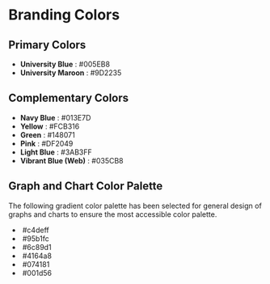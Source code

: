# Branding Colors
## Primary Colors
* **University Blue** <a href='#'><img valign='bottom' alt='' src='https://readme-swatches.vercel.app/005EB8?style=circle'/></a>: #005EB8
* **University Maroon** <a href='#'><img valign='bottom' alt='' src='https://readme-swatches.vercel.app/9D2235?style=circle'/></a>: #9D2235

## Complementary Colors
* **Navy Blue** <a href='#'><img valign='bottom' alt='' src='https://readme-swatches.vercel.app/013E7D?style=circle'/></a>: #013E7D
* **Yellow** <a href='#'><img valign='bottom' alt='' src='https://readme-swatches.vercel.app/FCB316?style=circle'/></a>: #FCB316
* **Green** <a href='#'><img valign='bottom' alt='' src='https://readme-swatches.vercel.app/148071?style=circle'/></a>: #148071
* **Pink** <a href='#'><img valign='bottom' alt='' src='https://readme-swatches.vercel.app/DF2049?style=circle'/></a>: #DF2049
* **Light Blue** <a href='#'><img valign='bottom' alt='' src='https://readme-swatches.vercel.app/3AB3FF?style=circle'/></a>: #3AB3FF
* **Vibrant Blue (Web)** <a href='#'><img valign='bottom' alt='' src='https://readme-swatches.vercel.app/035CB8?style=circle'/></a>: #035CB8

## Graph and Chart Color Palette
The following gradient color palette has been selected for general design of graphs and charts to ensure the most accessible color palette. 
* <a href='#'><img valign='bottom' alt='' src='https://readme-swatches.vercel.app/c4deff?style=circle'/></a> #c4deff
* <a href='#'><img valign='bottom' alt='' src='https://readme-swatches.vercel.app/95b1fc?style=circle'/></a> #95b1fc
* <a href='#'><img valign='bottom' alt='' src='https://readme-swatches.vercel.app/6c89d1?style=circle'/></a> #6c89d1
* <a href='#'><img valign='bottom' alt='' src='https://readme-swatches.vercel.app/4164a8?style=circle'/></a> #4164a8
* <a href='#'><img valign='bottom' alt='' src='https://readme-swatches.vercel.app/074181?style=circle'/></a> #074181
* <a href='#'><img valign='bottom' alt='' src='https://readme-swatches.vercel.app/001d56?style=circle'/></a> #001d56
